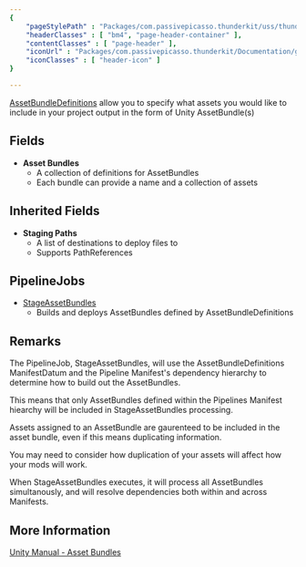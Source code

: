 ```yaml
---
{ 
	"pageStylePath" : "Packages/com.passivepicasso.thunderkit/uss/thunderkit_style.uss",
	"headerClasses" : [ "bm4", "page-header-container" ],
	"contentClasses" : [ "page-header" ],
	"iconUrl" : "Packages/com.passivepicasso.thunderkit/Documentation/graphics/TK_Manifest_2X_Icon.png",
	"iconClasses" : [ "header-icon" ]
}

---
```


[AssetBundleDefinitions](assetlink://Packages/com.passivepicasso.thunderkit/Editor/Core/Manifests/Datum/AssetBundleDefinitions.cs) allow you to specify what assets you would like to include in your project output in the form of Unity AssetBundle(s)

## Fields

* **Asset Bundles**
  - A collection of definitions for AssetBundles
  - Each bundle can provide a name and a collection of assets

## Inherited Fields

* **Staging Paths**
  - A list of destinations to deploy files to
  - Supports PathReferences

## PipelineJobs

* [StageAssetBundles](assetlink://Packages/com.passivepicasso.thunderkit/Editor/Core/Pipelines/Jobs/StageAssetBundles.cs) 
  - Builds and deploys AssetBundles defined by AssetBundleDefinitions

## Remarks

The PipelineJob, StageAssetBundles, will use the AssetBundleDefinitions ManifestDatum and the Pipeline Manifest's dependency hierarchy to determine how to build out the AssetBundles.

This means that only AssetBundles defined within the Pipelines Manifest hiearchy will be included in StageAssetBundles processing.

Assets assigned to an AssetBundle are gaurenteed to be included in the asset bundle, even if this means duplicating information.

You may need to consider how duplication of your assets will affect how your mods will work.

When StageAssetBundles executes, it will process all AssetBundles simultanously, and will resolve dependencies both within and across Manifests.

## More Information

[Unity Manual - Asset Bundles](https://docs.unity3d.com/2018.4/Documentation/Manual/AssetBundlesIntro.html)